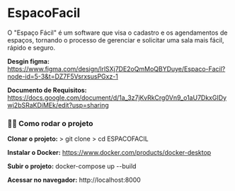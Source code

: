<h1>EspacoFacil</h1>

</h3>O "Espaço Fácil" é um software que visa o cadastro e os agendamentos de espaços, tornando o processo de gerenciar e solicitar uma sala mais fácil, rápido e seguro.</h3>


<b>Desgin figma:</b> https://www.figma.com/design/lrlSXj7DE2oQmMoQBYDuye/Espaco-Facil?node-id=5-3&t=DZ7F5VsrxsusPGxz-1

<b>Documento de Requisitos:</b> https://docs.google.com/document/d/1a_3z7jKvRkCrg0Vn9_o1aU7DkxGIDywj2bSRaKDiMEk/edit?usp=sharing

<h3>🧑‍💻 Como rodar o projeto</h3>
<b>Clonar o projeto:</b>
> git clone <link-do-seu-repositório-ou-compartilhamento>
> cd ESPACOFACIL

<b>Instalar o Docker:</b>
https://www.docker.com/products/docker-desktop

<b>Subir o projeto:</b>
docker-compose up --build

<b>Acessar no navegador:</b>
http://localhost:8000
